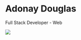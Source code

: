 <h1>Adonay Douglas</h1>
<p>Full Stack Developer - Web</p>
<img src="https://raw.githubusercontent.com/MicaelliMedeiros/micaellimedeiros/master/image/computer-illustration.png">
